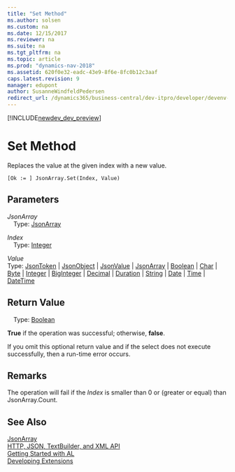 ```yaml
---
title: "Set Method"
ms.author: solsen
ms.custom: na
ms.date: 12/15/2017
ms.reviewer: na
ms.suite: na
ms.tgt_pltfrm: na
ms.topic: article
ms.prod: "dynamics-nav-2018"
ms.assetid: 620f0e32-eadc-43e9-8f6e-8fc0b12c3aaf
caps.latest.revision: 9
manager: edupont
author: SusanneWindfeldPedersen
redirect_url: /dynamics365/business-central/dev-itpro/developer/devenv-restapi-overview
---
```


[!INCLUDE[newdev_dev_preview](../includes/newdev_dev_preview.md)]

# Set Method
Replaces the value at the given index with a new value.

```
[Ok := ] JsonArray.Set(Index, Value)
```

## Parameters
*JsonArray*  
&emsp;Type: [JsonArray](jsonarray-class.md)

*Index*  
&emsp;Type: [Integer](../datatypes/devenv-integer-data-type.md)

*Value*  
Type: [JsonToken](jsontoken-class.md) | [JsonObject](jsonobject-class.md) | [JsonValue](jsonvalue-class.md) | [JsonArray](jsonarray-class.md) | [Boolean](../datatypes/devenv-boolean-data-type.md) | [Char](../datatypes/devenv-char-data-type.md) | [Byte](../datatypes/devenv-byte-data-type.md) | [Integer](../datatypes/devenv-integer-data-type.md) | [BigInteger](../datatypes/devenv-biginteger-data-type.md) | [Decimal](../datatypes/devenv-decimal-data-type.md) | [Duration](../datatypes/devenv-duration-data-type.md) | [String](../datatypes/devenv-text-data-type.md) | [Date](../datatypes/devenv-date-data-type.md) | [Time](../datatypes/devenv-time-data-type.md) | [DateTime](../datatypes/devenv-datetime-data-type.md)

## Return Value
&emsp;Type: [Boolean](../datatypes/devenv-boolean-data-type.md)

**True** if the operation was successful; otherwise, **false**.

If you omit this optional return value and if the select does not execute successfully, then a run-time error occurs.

## Remarks
The operation will fail if the *Index* is smaller than 0 or (greater or equal) than JsonArray.Count.

## See Also
[JsonArray](jsonarray-class.md)  
[HTTP, JSON, TextBuilder, and XML API](../devenv-restapi-overview.md)  
[Getting Started with AL](../devenv-get-started.md)  
[Developing Extensions](../devenv-dev-overview.md)
